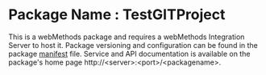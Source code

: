 # Package Name : TestGITProject
This is a webMethods package and requires a webMethods Integration Server to host it. Package versioning and configuration can be found in the package [manifest](./TestGITProject/manifest.v3) file. Service and API documentation is available on the package's home page http://&lt;server&gt;:&lt;port&gt;/&lt;packagename>.